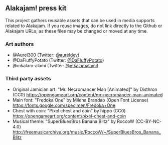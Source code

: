 ## Alakajam! press kit

This project gathers reusable assets that can be used in media supports related to Alakajam. If you reuse images, do not link directly to the Github or Alakajam URLs, as these files may be changed or moved at any time.

### Art authors

* @Aurel300 (Twitter: [@aureldev](https://twitter.com/aureldev))
* @DaFluffyPotato (Twitter: [@DaFluffyPotato](https://twitter.com/DaFluffyPotato))
* @mkalam-alami (Twitter: [@mkalamalami](https://twitter.com/mkalamalami))

### Third party assets

* Original Jamician art: "Mr. Necromancer Man [Animated]" by Disthron (CC0) https://opengameart.org/content/mr-necromancer-man-animated
* Main font: "Fredoka One" by Milena Brandao (Open Font License) https://fonts.google.com/specimen/Fredoka+One
* Chest with coin: "Pixel chest and coin" by hippo (CC0) https://opengameart.org/content/pixel-chest-and-coin
* Musical theme: "SuperBluesBros Banana Blitz" by RoccoW (CC-BY-NC-4.0) http://freemusicarchive.org/music/RoccoW/~/SuperBluesBros_Banana_Blitz
